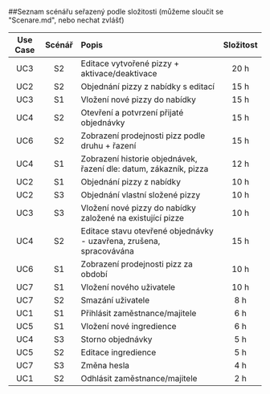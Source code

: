 ﻿##Seznam scénářu seřazený podle složitosti 
(můžeme sloučit se "Scenare.md", nebo nechat zvlášť)

| Use Case | Scénář | Popis | Složitost |
|:--------:|:------:|:------|:------:|
| UC3 | S2 | Editace vytvořené pizzy + aktivace/deaktivace | 20 h |
| UC2 | S2 | Objednání pizzy z nabídky s editací | 15 h |
| UC3 | S1 | Vložení nové pizzy do nabídky | 15 h |
| UC4 | S2 | Otevření a potvrzení přijaté objednávky | 15 h |
| UC6 | S2 | Zobrazení prodejnosti pizz podle druhu + řazení | 15 h |
| UC4 | S1 | Zobrazení historie objednávek, řazení dle: datum, zákazník, pizza | 12 h |
| UC2 | S1 | Objednání pizzy z nabídky | 10 h |
| UC2 | S3 | Objednání vlastní složené pizzy | 10 h |
| UC3 | S3 | Vložení nové pizzy do nabídky založené na existující pizze | 10 h |
| UC4 | S2 | Editace stavu otevřené objednávky - uzavřena, zrušena, spracovávána | 15 h |
| UC6 | S1 | Zobrazení prodejnosti pizz za období | 10 h |
| UC7 | S1 | Vložení nového uživatele | 10 h | 
| UC7 | S2 | Smazání uživatele | 8 h | 
| UC1 | S1 | Přihlásit zaměstnance/majitele | 6 h |
| UC5 | S1 | Vložení nové ingredience | 6 h |
| UC4 | S3 | Storno objednávky | 5 h |
| UC5 | S2 | Editace ingredience | 5 h |
| UC7 | S3 | Změna hesla | 4 h |
| UC1 | S2 | Odhlásit zaměstnance/majitele | 2 h |




